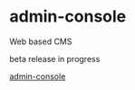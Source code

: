 # admin-console
Web based CMS

beta release in progress


[admin-console](https://webdevops.ru/admin-console.html)
